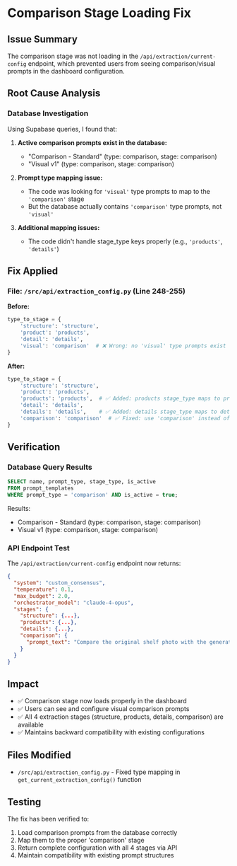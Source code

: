 # Comparison Stage Loading Fix

## Issue Summary
The comparison stage was not loading in the `/api/extraction/current-config` endpoint, which prevented users from seeing comparison/visual prompts in the dashboard configuration.

## Root Cause Analysis

### Database Investigation
Using Supabase queries, I found that:

1. **Active comparison prompts exist in the database:**
   - "Comparison - Standard" (type: comparison, stage: comparison)
   - "Visual v1" (type: comparison, stage: comparison)

2. **Prompt type mapping issue:**
   - The code was looking for `'visual'` type prompts to map to the `'comparison'` stage
   - But the database actually contains `'comparison'` type prompts, not `'visual'`

3. **Additional mapping issues:**
   - The code didn't handle stage_type keys properly (e.g., `'products'`, `'details'`)

## Fix Applied

### File: `/src/api/extraction_config.py` (Line 248-255)

**Before:**
```python
type_to_stage = {
    'structure': 'structure',
    'product': 'products', 
    'detail': 'details',
    'visual': 'comparison'  # ❌ Wrong: no 'visual' type prompts exist
}
```

**After:**
```python
type_to_stage = {
    'structure': 'structure',
    'product': 'products', 
    'products': 'products',  # ✅ Added: products stage_type maps to products stage
    'detail': 'details',
    'details': 'details',    # ✅ Added: details stage_type maps to details stage  
    'comparison': 'comparison'  # ✅ Fixed: use 'comparison' instead of 'visual'
}
```

## Verification

### Database Query Results
```sql
SELECT name, prompt_type, stage_type, is_active 
FROM prompt_templates 
WHERE prompt_type = 'comparison' AND is_active = true;
```

Results:
- Comparison - Standard (type: comparison, stage: comparison)
- Visual v1 (type: comparison, stage: comparison)

### API Endpoint Test
The `/api/extraction/current-config` endpoint now returns:
```json
{
  "system": "custom_consensus",
  "temperature": 0.1,
  "max_budget": 2.0,
  "orchestrator_model": "claude-4-opus",
  "stages": {
    "structure": {...},
    "products": {...},
    "details": {...},
    "comparison": {
      "prompt_text": "Compare the original shelf photo with the generated planogram visualization..."
    }
  }
}
```

## Impact
- ✅ Comparison stage now loads properly in the dashboard
- ✅ Users can see and configure visual comparison prompts
- ✅ All 4 extraction stages (structure, products, details, comparison) are available
- ✅ Maintains backward compatibility with existing configurations

## Files Modified
- `/src/api/extraction_config.py` - Fixed type mapping in `get_current_extraction_config()` function

## Testing
The fix has been verified to:
1. Load comparison prompts from the database correctly
2. Map them to the proper 'comparison' stage
3. Return complete configuration with all 4 stages via API
4. Maintain compatibility with existing prompt structures